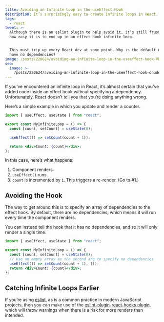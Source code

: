 ```yaml
---
title: Avoiding an Infinite Loop in the useEffect Hook
description: It’s surprisingly easy to create infinite loops in React.
tags:
  - react
tweet: >-
  Although there is an eslint plugin to help avoid it, it’s still frustrating
  how easy it is to end up in an effect hook infinite loop.


  This must trip up every React dev at some point. Why is the default not to
  have no dependencies?
image: /posts/220624/avoiding-an-infinite-loop-in-the-useeffect-hook-Vh3kaMtp.png
seo:
  image: >-
    /posts/220624/avoiding-an-infinite-loop-in-the-useeffect-hook-ohudqkbh--meta.png
---
```


If you’ve encountered an infinite loop in React, it’s almost certain that you’ve added code inside an effect hook without specifying a dependency. Unfortunately, React doesn’t tell you that you’re doing anything wrong.

Here’s a simple example in which you update and render a counter.

```jsx
import { useEffect, useState } from "react";

export const MyInfiniteLoop = () => {
  const [count, setCount] = useState(0);

  useEffect(() => setCount(count + 1));

  return <div>Count: {count}</div>;
};
```

In this case, here’s what happens:

1. Component renders.
1. `useEffect()` runs.
1. `count` is incremented by `1`. This triggers a re-render. (Go to #1.)

## Avoiding the Hook

The way to get around this is to specify an array of dependencies to the effect hook. By default, there are no dependencies, which means it will run every time the component renders.

You can instead tell the hook that it has no dependencies, and so it will only render a single time.

```jsx
import { useEffect, useState } from "react";

export const MyInfiniteLoop = () => {
  const [count, setCount] = useState(0);
  // Use an empty array as the second arg to specify no dependencies
  useEffect(() => setCount(count + 1), []);
  return <div>Count: {count}</div>;
};
```

## Catching Infinite Loops Earlier

If you’re using [eslint](https://eslint.org/), as is a common practice in modern JavaScript projects, then you can make use of the [eslint-plugin-react-hooks](https://www.npmjs.com/package/eslint-plugin-react-hooks)[ plugin](https://www.npmjs.com/package/eslint-plugin-react-hooks), which will throw warnings when there is a risk for more renders than intended.
